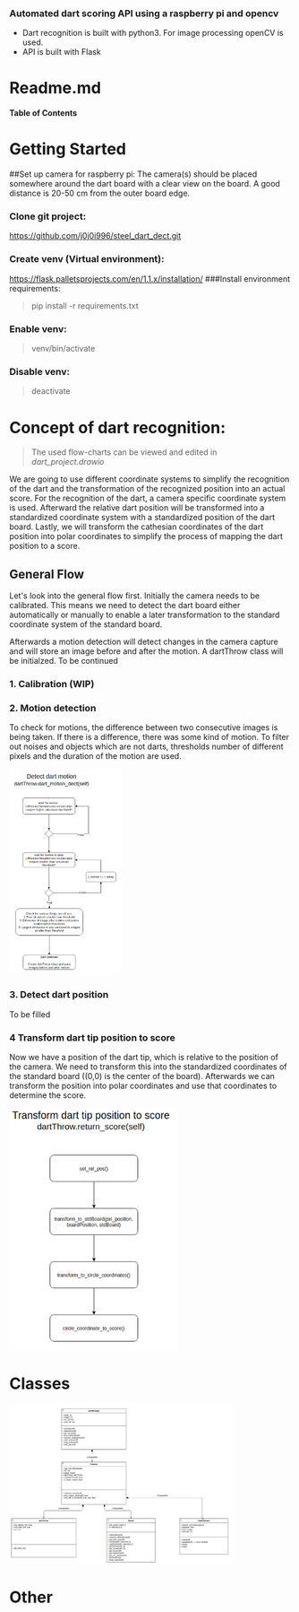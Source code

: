### Automated dart scoring API using a raspberry pi and opencv

- Dart recognition is built with python3. For image processing openCV is used.
- API is built with Flask

# Readme.md

**Table of Contents**

# Getting Started
##Set up camera for raspberry pi: 
The camera(s) should be placed somewhere around the dart board with a clear view on the board. A good distance is 20-50 cm from the outer board edge. 

### Clone git project:
https://github.com/j0j0i996/steel_dart_dect.git

### Create venv (Virtual environment):
https://flask.palletsprojects.com/en/1.1.x/installation/
###Install environment requirements:
> pip install -r requirements.txt

### Enable venv:
> venv/bin/activate

### Disable venv:
> deactivate

# Concept of dart recognition:

> The used flow-charts can be viewed and edited in *dart_project.drawio*

We are going to use different coordinate systems to simplify the recognition of the dart and the transformation of the recognized position into an actual score. For the recognition of the dart, a camera specific coordinate system is used. Afterward the relative dart position will be transformed into a standardized coordinate system with a standardized position of the dart board. Lastly, we will transform the cathesian coordinates of the dart position into polar coordinates to simplify the process of mapping the dart position to a score.


## General Flow

Let's look into the general flow first. Initially the camera needs to be calibrated. This means we need to detect the dart board either automatically or manually to enable a later transformation to the standard coordinate system of the standard board. 

Afterwards a motion detection will detect changes in the camera capture and will store an image before and after the motion. A dartThrow class will be initialzed. To be continued


### 1. Calibration (WIP)

### 2.  Motion detection

To check for motions, the difference between two consecutive images is being taken. If there is a difference, there was some kind of motion. To filter out noises and objects which are not darts, thresholds number of different pixels and the duration of the motion are used.

<img src="docs/Motion_detection.png?raw=true" alt="drawing" width="200"/>

### 3.  Detect dart position


To be filled

### 4 Transform dart tip position to score

Now we have a position of the dart tip, which is relative to the position of the camera. We need to transform this into the standardized coordinates of the standard board ((0,0) is the center of the board). Afterwards we can transform the position into polar coordinates and use that coordinates to determine the score.

<img src="docs/Get_score_flow.png?raw=true" alt="drawing" width="300"/>

# Classes

<img src="docs/Classes.png?raw=true" alt="drawing" width="400"/>

# Other

